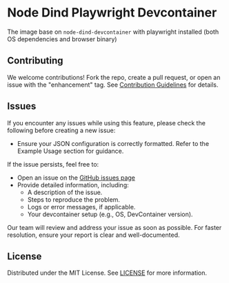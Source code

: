 # Node Dind Playwright Devcontainer

The image base on `node-dind-devcontainer` with playwright installed (both OS dependencies and browser binary)

## Contributing

We welcome contributions! Fork the repo, create a pull request, or open an issue with the "enhancement" tag. See [Contribution Guidelines][contribution-guidelines-url] for details.

## Issues

If you encounter any issues while using this feature, please check the following before creating a new issue:
- Ensure your JSON configuration is correctly formatted. Refer to the Example Usage section for guidance.

If the issue persists, feel free to:

- Open an issue on the [GitHub issues page][issues-url]
- Provide detailed information, including:
  - A description of the issue.
  - Steps to reproduce the problem.
  - Logs or error messages, if applicable.
  - Your devcontainer setup (e.g., OS, DevContainer version).

Our team will review and address your issue as soon as possible. For faster resolution, ensure your report is clear and well-documented.


## License

Distributed under the MIT License. See [LICENSE][license-url] for more information.

[issues-url]: https://github.com/ebizbase/dev-infras/issues
[contribution-guidelines-url]: https://github.com/ebizbase/dev-infras/blob/main/CONTRIBUTING.md
[license-url]: https://github.com/ebizbase/dev-infras/blob/main/LICENSE.txt